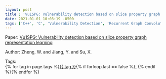 ```yaml
---
layout: post
title : 'Vu1SPG: Vulnerability detection based on slice property graph representation learning'
date: 2021-01-01 10:03:19 -0500
tags: ['C++', 'C', 'Vulnerability Detection', 'Recurrent Graph Convolutional Network', 'Slice Property Graph (SPG)']
---
```

Paper: [Vu1SPG: Vulnerability detection based on slice property graph representation learning](https://ieeexplore.ieee.org/stamp/stamp.jsp?arnumber=9700294)

Author: Zheng, W. and Jiang, Y. and Su, X.




 Tags:  
        <span>{% for tag in page.tags %}<a href="/tags/#{{ tag | slugify }}">{{ tag }}</a>{% if forloop.last == false %}, {% endif %}{% endfor %}</span>
